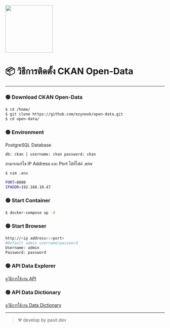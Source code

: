 <div aign="center">
    <img src="https://opendata.nesdc.go.th/uploads/admin/2021-07-11-050658.724063LogoOpen-D-05resize.png" width="150">
</div>

# 📦 วิธีการติดตั้ง CKAN Open-Data

---
### 🟢 Download CKAN Open-Data
```bash
$ cd /home/
$ git clone https://github.com/ezynook/open-data.git
$ cd open-data/
```
### 🟢 Environment
PostgreSQL Database

```db: ckan | username: ckan password: ckan```

สามารถแก้ไข IP Address และ Port ได้ที่ไฟล์ .env

```bash
$ vim .env

PORT=8080
IPADDR=192.168.10.47
```

### 🟢 Start Container
```bash
$ docker-compose up -d
```
### 🟢 Start Browser
```bash
http://<ip address>:<port>
#Default admin username/password
Username: admin
Password: password
```
### 🟢 API Data Explorer
[ดูวิธีการใช้งาน API](https://github.com/ezynook/open-data/tree/main/api)

### 🟢 API Data Dictionary
[ดูวิธีการใช้งาน Data Dictionary](https://github.com/ezynook/open-data/tree/main/data%20dict)

---

> ⚒️ develop by pasit.dev

